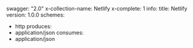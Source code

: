 swagger: "2.0"
x-collection-name: Netlify
x-complete: 1
info:
  title: Netlify
  version: 1.0.0
schemes:
- http
produces:
- application/json
consumes:
- application/json